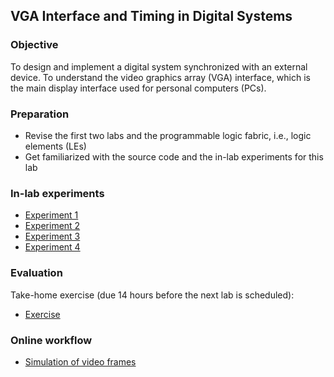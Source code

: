 ## VGA Interface and Timing in Digital Systems

<a name="objective"></a>
### Objective

To design and implement a digital system synchronized with an external device. To understand the video graphics array (VGA) interface, which is the main display interface used for personal computers (PCs).

### Preparation

* Revise the first two labs and the programmable logic fabric, i.e., logic elements (LEs)
* Get familiarized with the source code and the in-lab experiments for this lab

### In-lab experiments

- [Experiment 1](experiment1/doc/experiment1.md) 
- [Experiment 2](experiment2/doc/experiment2.md) 
- [Experiment 3](experiment3/doc/experiment3.md) 
- [Experiment 4](experiment4/doc/experiment4.md) 

### Evaluation

Take-home exercise (due 14 hours before the next lab is scheduled):

- [Exercise](exercise/doc/exercise.md)

### Online workflow

- [Simulation of video frames](vga-simulation.md)
